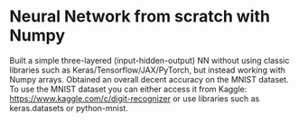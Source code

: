 # Neural Network from scratch with Numpy
Built a simple three-layered (input-hidden-output) NN without using classic libraries such as Keras/Tensorflow/JAX/PyTorch, but instead working with Numpy arrays. Obtained an overall decent accuracy on the MNIST dataset. 
To use the MNIST dataset you can either access it from Kaggle: https://www.kaggle.com/c/digit-recognizer or use libraries such as keras.datasets or python-mnist.
